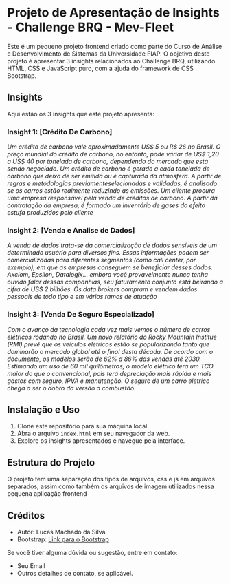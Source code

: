 # Projeto de Apresentação de Insights - Challenge BRQ - Mev-Fleet

Este é um pequeno projeto frontend criado como parte do Curso de Análise e Desenvolvimento de Sistemas da Universidade FIAP. O objetivo deste projeto é apresentar 3 insights relacionados ao Challenge BRQ, utilizando HTML, CSS e JavaScript puro, com a ajuda do framework de CSS Bootstrap.

## Insights

Aqui estão os 3 insights que este projeto apresenta:

### Insight 1: [Crédito De Carbono]

_Um crédito de carbono vale aproximadamente US$ 5 ou R$ 26 no Brasil. O preço
 mundial do crédito de carbono, no entanto, pode variar de US$ 1,20 a US$ 40 por tonelada de carbono,
 dependendo do mercado que está sendo negociado. Um crédito de carbono é gerado a cada tonelada de carbono que deixa de ser emitida ou é capturada da atmosfera.
 A partir de regras e metodologias previamenteselecionadas e validadas, é analisado se os carros estão realmente reduzindo as emissões.
 Um cliente procura uma empresa responsável pela venda de créditos de carbono. A partir da contratação da empresa,
 é formado um inventário de gases do efeito estufa produzidos pelo cliente_

### Insight 2: [Venda e Analise de Dados]

_A venda de dados trata-se da comercialização de dados sensíveis de um determinado usuário para diversos fins. 
Essas informações podem ser comercializadas para diferentes segmentos (como call center, por exemplo),
em que as empresas conseguem se beneficiar desses dados.
Axciom, Epsilon, Datalogix… 
embora você provavelmente nunca tenha ouvido falar dessas companhias,
seu faturamento conjunto está beirando a cifra de US$ 2 bilhões.
Os data brokers compram e vendem dados pessoais de todo tipo e em vários ramos de atuação_

### Insight 3: [Venda De Seguro Especializado]

_Com o avanço da tecnologia cada vez mais vemos o número de carros elétricos rodando no Brasil.
Um novo relatório do Rocky Mountain Institue (RMI) prevê que os veículos elétricos estão se popularizando tanto que dominarão o mercado global até o final desta década. De acordo com o documento,
os modelos serão de 62% a 86% das vendas até 2030.
Estimando um uso de 60 mil quilômetros, o modelo elétrico terá um TCO maior do que o convencional, pois terá depreciação mais rápida e mais gastos com seguro,
IPVA e manutenção. O seguro de um carro elétrico chega a ser o dobro da versão a combustão._

## Instalação e Uso

1. Clone este repositório para sua máquina local.
2. Abra o arquivo `index.html` em seu navegador da web.
3. Explore os insights apresentados e navegue pela interface.

## Estrutura do Projeto

O projeto tem uma separação dos tipos de arquivos, css e js em arquivos separados, assim como também os arquivos de imagem utilizados nessa pequena aplicação frontend


## Créditos

- Autor: Lucas Machado da Silva
- Bootstrap: [Link para o Bootstrap](https://getbootstrap.com/)


Se você tiver alguma dúvida ou sugestão, entre em contato:

- Seu Email
- Outros detalhes de contato, se aplicável.
